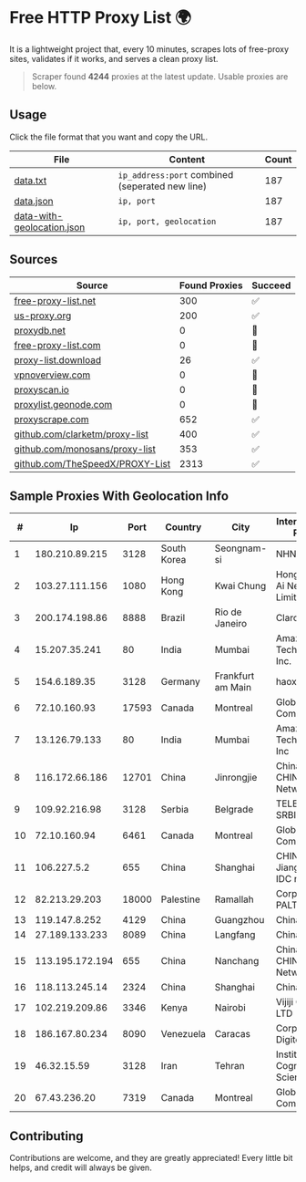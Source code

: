 
# Free HTTP Proxy List 🌍

It is a lightweight project that, every 10 minutes, scrapes lots of free-proxy sites, validates if it works, and serves a clean proxy list.


> Scraper found **4244** proxies at the latest update. Usable proxies are below.

## Usage

Click the file format that you want and copy the URL.


|File|Content|Count|
|----|-------|-----|
|[data.txt](https://raw.githubusercontent.com/themiralay/Proxy-List-World/master/data.txt)|`ip_address:port` combined (seperated new line)|187|
|[data.json](https://raw.githubusercontent.com/themiralay/Proxy-List-World/master/data.json)|`ip, port`|187|
|[data-with-geolocation.json](https://raw.githubusercontent.com/themiralay/Proxy-List-World/master/data-with-geolocation.json)|`ip, port, geolocation`|187|

## Sources

|Source|Found Proxies|Succeed|
|------|-------------|-------|
|[free-proxy-list.net](https://free-proxy-list.net)|300|✅|
|[us-proxy.org](https://www.us-proxy.org)|200|✅|
|[proxydb.net](http://proxydb.net)|0|🚫|
|[free-proxy-list.com](https://free-proxy-list.com/?page=&port=&type%5B%5D=http&type%5B%5D=https&up_time=0&search=Search)|0|🚫|
|[proxy-list.download](https://www.proxy-list.download/HTTP)|26|✅|
|[vpnoverview.com](https://vpnoverview.com/privacy/anonymous-browsing/free-proxy-servers)|0|🚫|
|[proxyscan.io](https://www.proxyscan.io)|0|🚫|
|[proxylist.geonode.com](https://proxylist.geonode.com/api/proxy-list?limit=300&page=1&sort_by=lastChecked&sort_type=desc&protocols=http,https)|0|🚫|
|[proxyscrape.com](https://api.proxyscrape.com/v2/?request=displayproxies&protocol=http&timeout=10000&country=all&ssl=all&anonymity=all)|652|✅|
|[github.com/clarketm/proxy-list](https://raw.githubusercontent.com/clarketm/proxy-list/master/proxy-list-raw.txt)|400|✅|
|[github.com/monosans/proxy-list](https://raw.githubusercontent.com/monosans/proxy-list/main/proxies/http.txt)|353|✅|
|[github.com/TheSpeedX/PROXY-List](https://raw.githubusercontent.com/TheSpeedX/PROXY-List/master/http.txt)|2313|✅|


## Sample Proxies With Geolocation Info

|#|Ip|Port|Country|City|Internet Service Provider|
|-|--|----|-------|----|-------------------------|
|1|180.210.89.215|3128|South Korea|Seongnam-si|NHNCLOUD|
|2|103.27.111.156|1080|Hong Kong|Kwai Chung|Hong Kong San Ai Net Int'l Limited|
|3|200.174.198.86|8888|Brazil|Rio de Janeiro|Claro S.A|
|4|15.207.35.241|80|India|Mumbai|Amazon Technologies Inc.|
|5|154.6.189.35|3128|Germany|Frankfurt am Main|haoxiangyun|
|6|72.10.160.93|17593|Canada|Montreal|GloboTech Communications|
|7|13.126.79.133|80|India|Mumbai|Amazon Technologies Inc|
|8|116.172.66.186|12701|China|Jinrongjie|China Unicom CHINA169 Network|
|9|109.92.216.98|3128|Serbia|Belgrade|TELEKOM-SRBIJA|
|10|72.10.160.94|6461|Canada|Montreal|GloboTech Communications|
|11|106.227.5.2|655|China|Shanghai|CHINANET Jiangx province IDC network|
|12|82.213.29.203|18000|Palestine|Ramallah|Corporate -PALTEL|
|13|119.147.8.252|4129|China|Guangzhou|Chinanet|
|14|27.189.133.233|8089|China|Langfang|Chinanet|
|15|113.195.172.194|655|China|Nanchang|China Unicom CHINA169 Network|
|16|118.113.245.14|2324|China|Shanghai|Chinanet|
|17|102.219.209.86|3346|Kenya|Nairobi|Vijiji Connect LTD|
|18|186.167.80.234|8090|Venezuela|Caracas|Corporacion Digitel C.A|
|19|46.32.15.59|3128|Iran|Tehran|Institute Cognitive Science Studies|
|20|67.43.236.20|7319|Canada|Montreal|GloboTech Communications|



## Contributing

Contributions are welcome, and they are greatly appreciated! Every
little bit helps, and credit will always be given.

